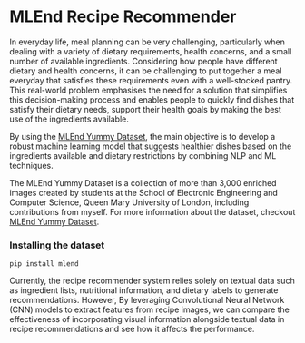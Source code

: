 # MLEnd Recipe Recommender
In everyday life, meal planning can be very challenging, particularly when dealing with a variety of dietary requirements, health concerns, and a small number of available ingredients. Considering how people have different dietary and health concerns, it can be challenging to put together a meal everyday that satisfies these requirements even with a well-stocked pantry. This real-world problem emphasises the need for a solution that simplifies this decision-making process and enables people to quickly find dishes that satisfy their dietary needs, support their health goals by making the best use of the ingredients available.

By using the <a href = "https://mlenddatasets.github.io/yummy/" >MLEnd Yummy Dataset</a>, the main objective is to develop a robust machine learning model that suggests healthier dishes based on the ingredients available and dietary restrictions by combining NLP and ML techniques.

The MLEnd Yummy Dataset is a collection of more than 3,000 enriched images created by students at the School of Electronic Engineering and Computer Science, Queen Mary University of London, including contributions from myself. For more information about the dataset, checkout <a href = "https://mlenddatasets.github.io/yummy/" >MLEnd Yummy Dataset</a>. 

### Installing the dataset
```pip install mlend```

Currently, the recipe recommender system relies solely on textual data such as ingredient lists, nutritional information, and dietary labels to generate recommendations. However, By leveraging Convolutional Neural Network (CNN) models to extract features from recipe images, we can compare the effectiveness of incorporating visual information alongside textual data in recipe recommendations and see how it affects the performance.
